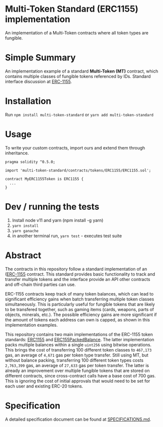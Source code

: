 # Multi-Token Standard (ERC1155) implementation

An implementation of a Multi-Token contracts where all token types are fungible. 

# Simple Summary

An implementation example of a standard **Multi-Token (MT)** contract, which contains multiple classes of fungible tokens referenced by IDs. Standard interface discussion at [ERC-1155](https://github.com/ethereum/EIPs/issues/1155). 

# Installation

Run `npm install multi-token-standard` or `yarn add multi-token-standard` 

# Usage

To write your custom contracts, import ours and extend them through inheritance.

```solidity
pragma solidity ^0.5.0;

import 'multi-token-standard/contracts/tokens/ERC1155/ERC1155.sol';

contract MyERC1155Token is ERC1155 {
  ...
}
```

# Dev / running the tests

1. Install node v11 and yarn (npm install -g yarn)
2. `yarn install`
3. `yarn ganache`
4. in another terminal run, `yarn test` - executes test suite

# Abstract

The contracts in this repository follow a standard implementation of an ([ERC-1155](https://github.com/ethereum/EIPs/issues/1155) contract. This standard provides basic functionality to track and transfer multiple tokens and the interface provide an API other contracts and off-chain third parties can use.

ERC-1155 contracts keep track of many token balances, which can lead to significant efficiency gains when batch transferring multiple token classes simultaneously. This is particularly useful for fungible tokens that are likely to be transfered together, such as gaming items (cards, weapons, parts of objects, minerals, etc.). The possible efficiency gains are more significant if the amount of tokens each address can own is capped, as shown in this implementation examples.

This repository contains two main implementations of the ERC-1155 token standards: [ERC1155](<https://github.com/arcadeum/multi-token-standard/tree/master/contracts/tokens/ERC1155>) and [ERC155PackedBalance](<https://github.com/arcadeum/multi-token-standard/tree/master/contracts/tokens/ERC1155PackedBalance>). The latter implementation packs multiple balances within a single `uint256` using bitwise operations. This brings the cost of transferring 100 different token classes to `467,173` gas, an average of `4,671` gas per token type transfer. Still using MT, but without balance packing, transferring 100 different token types costs `2,763,399` gas, an average of `27,633` gas per token transfer. The latter is already an improvement over multiple fungible tokens that are stored on different contracts, since cross-contract calls have a base cost of 700 gas. This is ignoring the cost of initial approvals that would need to be set for each user and existing ERC-20 tokens.

# Specification

A detailed specification document can be found at [SPECIFICATIONS.md](<https://github.com/arcadeum/multi-token-standard/blob/master/SPECIFICATIONS.md>).
